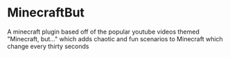 # MinecraftBut
A minecraft plugin based off of the popular youtube videos themed "Minecraft, but..." which adds chaotic and fun scenarios to Minecraft which change every thirty seconds
